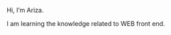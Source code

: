 Hi, I’m Ariza.

I am learning the knowledge related to WEB front end.

<!---
zkqzwxec22/zkqzwxec22 is a ✨ special ✨ repository because its `README.md` (this file) appears on your GitHub profile.
You can click the Preview link to take a look at your changes.
--->
